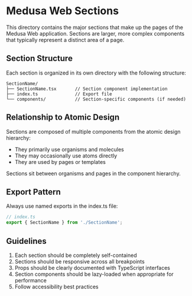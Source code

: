# Medusa Web Sections

This directory contains the major sections that make up the pages of the Medusa Web application. Sections are larger, more complex components that typically represent a distinct area of a page.

## Section Structure

Each section is organized in its own directory with the following structure:

```
SectionName/
├── SectionName.tsx       // Section component implementation
├── index.ts              // Export file
└── components/           // Section-specific components (if needed)
```

## Relationship to Atomic Design

Sections are composed of multiple components from the atomic design hierarchy:
- They primarily use organisms and molecules
- They may occasionally use atoms directly
- They are used by pages or templates

Sections sit between organisms and pages in the component hierarchy.

## Export Pattern

Always use named exports in the index.ts file:

```typescript
// index.ts
export { SectionName } from './SectionName';
```

## Guidelines

1. Each section should be completely self-contained
2. Sections should be responsive across all breakpoints
3. Props should be clearly documented with TypeScript interfaces
4. Section components should be lazy-loaded when appropriate for performance
5. Follow accessibility best practices